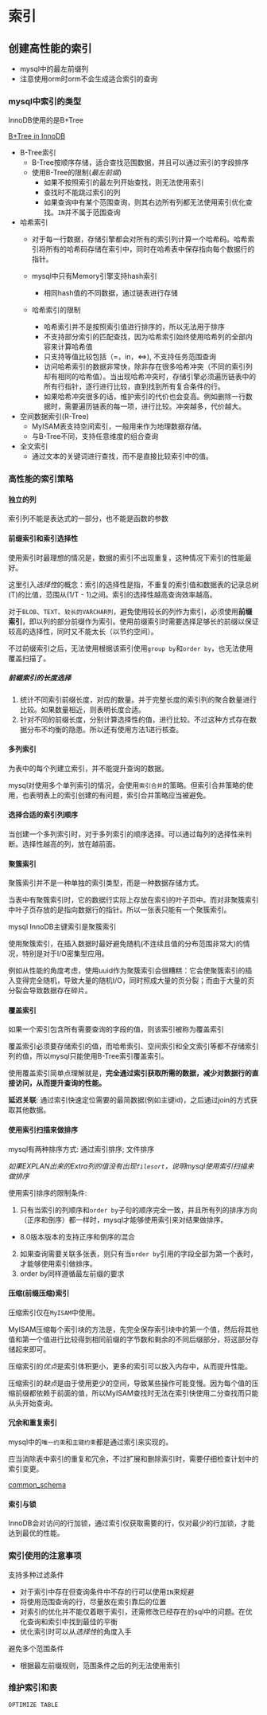 # 索引

## 创建高性能的索引

- mysql中的最左前缀列
- 注意使用orm时orm不会生成适合索引的查询

### mysql中索引的类型
InnoDB使用的是B+Tree

[B+Tree in InnoDB](https://blog.jcole.us/2013/01/10/btree-index-structures-in-innodb)

- B-Tree索引
  - B-Tree按顺序存储，适合查找范围数据，并且可以通过索引的字段排序
  - 使用B-Tree的限制(*最左前缀*)
    - 如果不按照索引的最左列开始查找，则无法使用索引
    - 查找时不能跳过索引的列
    - 如果查询中有某个范围查询，则其右边所有列都无法使用索引优化查找。`IN`并不属于范围查询
- 哈希索引
  - 对于每一行数据，存储引擎都会对所有的索引列计算一个哈希码。哈希索引将所有的哈希码存储在索引中，同时在哈希表中保存指向每个数据行的指针。
  - mysql中只有Memory引擎支持hash索引
    - 相同hash值的不同数据，通过链表进行存储

  - 哈希索引的限制
    - 哈希索引并不是按照索引值进行排序的，所以无法用于排序
    - 不支持部分索引的匹配查找，因为哈希索引始终使用哈希列的全部内容来计算哈希值
    - 只支持等值比较包括（=，in，<=>), 不支持任务范围查询
    - 访问哈希索引的数据非常快，除非存在很多哈希冲突（不同的索引列却有相同的哈希值）。当出现哈希冲突时，存储引擎必须遍历链表中的所有行指针，逐行进行比较，直到找到所有复合条件的行。
    - 如果哈希冲突很多的话，维护索引的代价也会变高。例如删除一行数据时，需要遍历链表的每一项，进行比较。冲突越多，代价越大。
- 空间数据索引(R-Tree)
  - MyISAM表支持空间索引，一般用来作为地理数据存储。
  - 与B-Tree不同，支持任意维度的组合查询
- 全文索引
  - 通过文本的关键词进行查找，而不是直接比较索引中的值。

### 高性能的索引策略
#### 独立的列

索引列不能是表达式的一部分，也不能是函数的参数

#### 前缀索引和索引选择性

使用索引时最理想的情况是，数据的索引不出现重复，这种情况下索引的性能最好。

这里引入*选择性*的概念：索引的选择性是指，不重复的索引值和数据表的记录总树(T)的比值，范围从(1/T - 1)之间。索引的选择性越高查询效率越高。

对于`BLOB`、`TEXT`、`较长的VARCHAR列`，避免使用较长的列作为索引，必须使用**前缀索引**，即以列的部分前缀作为索引。使用前缀索引时需要选择足够长的前缀以保证较高的选择性，同时又不能太长（以节约空间）。

不过前缀索引之后，无法使用根据该索引使用`group by`和`order by`，也无法使用覆盖扫描了。

##### 前缀索引的长度选择
1. 统计不同索引前缀长度，对应的数量。并于完整长度的索引列的聚合数量进行比较。如果数量相近，则表明长度合适。
2. 针对不同的前缀长度，分别计算选择性的值，进行比较。不过这种方式存在数据分布不均衡的隐患。所以还有使用方法1进行核查。

#### 多列索引

为表中的每个列建立索引，并不能提升查询的数据。

mysql对使用多个单列索引的情况，会使用`索引合并`的策略。但索引合并策略的使用，也表明表上的索引创建的有问题，索引合并策略应当被避免。

#### 选择合适的索引列顺序

当创建一个多列索引时，对于多列索引的顺序选择。可以通过每列的选择性来判断。选择性越高的列，放在越前面。

#### 聚簇索引

聚簇索引并不是一种单独的索引类型，而是一种数据存储方式。

当表中有聚簇索引时，它的数据行实际上存放在索引的叶子页中。而对非聚簇索引中叶子页存放的是指向数据行的指针。所以一张表只能有一个聚簇索引。

mysql InnoDB主键索引是聚簇索引

使用聚簇索引，在插入数据时最好避免随机(不连续且值的分布范围非常大)的情况，特别是对于I/O密集型应用。

例如从性能的角度考虑，使用uuid作为聚簇索引会很糟糕：它会使聚簇索引的插入变得完全随机，导致大量的随机I/O，同时照成大量的页分裂；而由于大量的页分裂会导致数据存在碎片。

#### 覆盖索引

如果一个索引包含所有需要查询的字段的值，则该索引被称为覆盖索引

覆盖索引必须要存储索引的值，而哈希索引、空间索引和全文索引等都不存储索引列的值，所以mysql只能使用B-Tree索引覆盖索引。

使用覆盖索引简单点理解就是，**完全通过索引获取所需的数据，减少对数据行的直接访问，从而提升查询的性能。**

**延迟关联**: 通过索引快速定位需要的最简数据(例如主键id)，之后通过join的方式获取其他数据。

#### 使用索引扫描来做排序

mysql有两种排序方式: 通过索引排序; 文件排序

*如果EXPLAN出来的Extra列的值没有出现`filesort`，说明mysql使用索引扫描来做排序*


使用索引排序的限制条件:
1. 只有当索引的列顺序和`order by`子句的顺序完全一致，并且所有列的排序方向（正序和倒序）都一样时，mysql才能够使用索引来对结果做排序。
  - 8.0版本版本的支持正序和倒序的混合
2. 如果查询需要关联多张表，则只有当`order by`引用的字段全部为第一个表时，才能够使用索引做排序。
3. order by同样遵循最左前缀的要求

#### 压缩(前缀压缩)索引

压缩索引仅在`MyISAM`中使用。

MyISAM压缩每个索引块的方法是，先完全保存索引块中的第一个值，然后将其他值和第一个值进行比较得到相同前缀的字节数和剩余的不同后缀部分，将这部分存储起来即可。

压缩索引的*优点*是索引体积更小，更多的索引可以放入内存中，从而提升性能。

压缩索引的*缺点*是由于使用更少的空间，导致某些操作可能变慢。因为每个值的压缩前缀都依赖于前面的值，所以MyISAM查找时无法在索引快使用二分查找而只能从头开始查询。

#### 冗余和重复索引

mysql中的`唯一约束`和`主键约束`都是通过索引来实现的。

应当消除表中索引的重复和冗余，不过扩展和删除索引时，需要仔细检查计划中的索引变更。

[common_schema](http://code.google.com/p/common-schema/)

#### 索引与锁

InnoDB会对访问的行加锁，通过索引仅获取需要的行，仅对最少的行加锁，才能达到最优的性能。

### 索引使用的注意事项

支持多种过滤条件
- 对于索引中存在但查询条件中不存的行可以使用`IN`来规避
- 将使用范围查询的行，尽量放在索引靠后的位置
- 对索引的优化并不能仅着眼于索引，还需修改已经存在的sql中的问题。在优化查询和索引中找到最佳的平衡
- 优化索引时可以从*选择性*的角度入手

避免多个范围条件
- 根据最左前缀规则，范围条件之后的列无法使用索引

### 维护索引和表

`OPTIMIZE TABLE`
